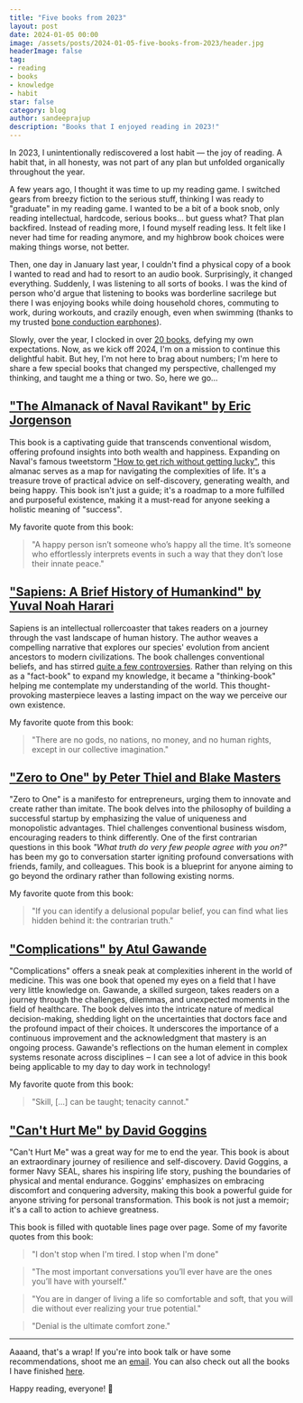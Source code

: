 ```yaml
---
title: "Five books from 2023"
layout: post
date: 2024-01-05 00:00
image: /assets/posts/2024-01-05-five-books-from-2023/header.jpg
headerImage: false
tag:
- reading
- books
- knowledge
- habit
star: false
category: blog
author: sandeeprajup
description: "Books that I enjoyed reading in 2023!"
---
```


In 2023, I unintentionally rediscovered a lost habit — the joy of reading. A habit that, in all honesty, was not part of any plan but unfolded organically throughout the year.

A few years ago, I thought it was time to up my reading game. I switched gears from breezy fiction to the serious stuff, thinking I was ready to "graduate" in my reading game. I wanted to be a bit of a book snob, only reading intellectual, hardcode, serious books… but guess what? That plan backfired. Instead of reading more, I found myself reading less. It felt like I never had time for reading anymore, and my highbrow book choices were making things worse, not better.

Then, one day in January last year, I couldn't find a physical copy of a book I wanted to read and had to resort to an audio book. Surprisingly, it changed everything. Suddenly, I was listening to all sorts of books. I was the kind of person who'd argue that listening to books was borderline sacrilege but there I was enjoying books while doing household chores, commuting to work, during workouts, and crazily enough, even when swimming (thanks to my trusted <a href="https://www.amazon.com/Conduction-Headphones-Wireless-Open-Ear-Bluetooth/dp/B0CD1PGQ1L" target="_blank">bone conduction earphones</a>).

Slowly, over the year, I clocked in over [20 books]((/books)), defying my own expectations. Now, as we kick off 2024, I'm on a mission to continue this delightful habit. But hey, I'm not here to brag about numbers; I'm here to share a few special books that changed my perspective, challenged my thinking, and taught me a thing or two. So, here we go…



<h2><a href="https://www.goodreads.com/book/show/54898389-the-almanack-of-naval-ravikant" target="_blank">"The Almanack of Naval Ravikant" by Eric Jorgenson</a></h2>

This book is a captivating guide that transcends conventional wisdom, offering profound insights into both wealth and happiness. Expanding on Naval's famous tweetstorm ["How to get rich without getting lucky"](https://twitter.com/naval/status/1002103360646823936?lang=en), this almanac serves as a map for navigating the complexities of life. It's a treasure trove of practical advice on self-discovery, generating wealth, and being happy. This book isn't just a guide; it's a roadmap to a more fulfilled and purposeful existence, making it a must-read for anyone seeking a holistic meaning of "success".

My favorite quote from this book:

>"A happy person isn’t someone who’s happy all the time. It’s someone who effortlessly interprets events in such a way that they don’t lose their innate peace."

<h2><a href="https://www.goodreads.com/book/show/23692271-sapiens" target="_blank">"Sapiens: A Brief History of Humankind" by Yuval Noah Harari</a></h2>

Sapiens is an intellectual rollercoaster that takes readers on a journey through the vast landscape of human history. The author weaves a compelling narrative that explores our species' evolution from ancient ancestors to modern civilizations. The book challenges conventional beliefs, and has stirred [quite a few controversies](https://www.reddit.com/r/AskAnthropology/comments/cwa4uv/how_accurate_is_the_book_sapiens_a_brief_history/). Rather than relying on this as a "fact-book" to expand my knowledge, it became a "thinking-book" helping me contemplate my understanding of the world. This thought-provoking masterpiece leaves a lasting impact on the way we perceive our own existence.

My favorite quote from this book:

>"There are no gods, no nations, no money, and no human rights, except in our collective imagination."

<h2><a href="https://www.goodreads.com/book/show/22047640-zero-to-one" target="_blank">"Zero to One" by Peter Thiel and Blake Masters</a></h2>

"Zero to One" is a manifesto for entrepreneurs, urging them to innovate and create rather than imitate. The book delves into the philosophy of building a successful startup by emphasizing the value of uniqueness and monopolistic advantages. Thiel challenges conventional business wisdom, encouraging readers to think differently. One of the first contrarian questions in this book _"What truth do very few people agree with you on?"_ has been my go to conversation starter igniting profound conversations with friends, family, and colleagues. This book is a blueprint for anyone aiming to go beyond the ordinary rather than following existing norms.

My favorite quote from this book:

>"If you can identify a delusional popular belief, you can find what lies hidden behind it: the contrarian truth."


<h2><a href="https://www.goodreads.com/book/show/4477.Complications" target="_blank">"Complications" by Atul Gawande</a></h2>

"Complications" offers a sneak peak at complexities inherent in the world of medicine. This was one book that opened my eyes on a field that I have very little knowledge on. Gawande, a skilled surgeon, takes readers on a journey through the challenges, dilemmas, and unexpected moments in the field of healthcare. The book delves into the intricate nature of medical decision-making, shedding light on the uncertainties that doctors face and the profound impact of their choices. It underscores the importance of a continuous improvement and the acknowledgment that mastery is an ongoing process. Gawande's reflections on the human element in complex systems resonate across disciplines ‒ I can see a lot of advice in this book being applicable to my day to day work in technology!

My favorite quote from this book:

>"Skill, [...] can be taught; tenacity cannot."

<h2><a href="https://www.goodreads.com/book/show/41721428-can-t-hurt-me" target="_blank">"Can't Hurt Me" by David Goggins</a></h2>

"Can't Hurt Me" was a great way for me to end the year. This book is about an extraordinary journey of resilience and self-discovery. David Goggins, a former Navy SEAL, shares his inspiring life story, pushing the boundaries of physical and mental endurance. Goggins' emphasizes on embracing discomfort and conquering adversity, making this book a powerful guide for anyone striving for personal transformation. This book is not just a memoir; it's a call to action to achieve greatness.

This book is filled with quotable lines page over page. Some of my favorite quotes from this book:

>"I don't stop when I'm tired. I stop when I'm done"

>"The most important conversations you’ll ever have are the ones you’ll have with yourself."

>"You are in danger of living a life so comfortable and soft, that you will die without ever realizing your true potential."

>"Denial is the ultimate comfort zone."

---

Aaaand, that's a wrap! If you're into book talk or have some recommendations, shoot me an <a href="mailto:me@sandeepraju.in">email</a>. You can also check out all the books I have finished [here](/books).

Happy reading, everyone! 👋
